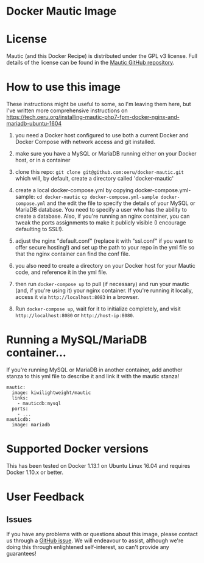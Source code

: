 Docker Mautic Image
===================
# License

Mautic (and this Docker Recipe) is distributed under the GPL v3 license. Full details of the license can be found in the [Mautic GitHub repository](https://github.com/mautic/mautic/blob/staging/LICENSE.txt).



# How to use this image

These instructions might be useful to some, so I'm leaving them here, but I've written more comprehensive instructions on https://tech.oeru.org/installing-mautic-php7-fpm-docker-nginx-and-mariadb-ubuntu-1604

1. you need a Docker host configured to use both a current Docker and Docker Compose with network access and git installed.  

1. make sure you have a MySQL or MariaDB running either on your Docker host, or in a container

1. clone this repo:
`git clone git@github.com:oeru/docker-mautic.git`
which will, by default, create a directory called 'docker-mautic'

1. create a local docker-compose.yml by copying docker-compose.yml-sample:
`cd docker-mautic`
`cp docker-compose.yml-sample docker-compose.yml`
and the edit the file to specify the details of your MySQL or MariaDB database. You need to specify a user who has the ability to create a database. Also, if you're running an nginx container, you can tweak the ports assignments to make it publicly visible (I encourage defaulting to SSL!).

1. adjust the nginx "default.conf" (replace it with "ssl.conf" if you want to offer secure hosting!) and set up the path to your repo in the yml file so that the nginx container can find the conf file.

1. you also need to create a directory on your Docker host for your Mautic code, and reference it in the yml file.

1. then run
`docker-compose up`
to pull (if necessary) and run your mautic (and, if you're using it) your nginx container. If you're running it locally, access it via `http://localhost:8083` in a browser.

1. Run `docker-compose up`, wait for it to initialize completely, and visit `http://localhost:8080` or `http://host-ip:8080`.

# Running a MySQL/MariaDB container...

If you're running MySQL or MariaDB in another container, add another stanza to this yml file to describe it and link it with the mautic stanza!

    mautic:
	  image: kiwilightweight/mautic
	  links:
	    - mauticdb:mysql
	  ports:
	    - ...
    mauticdb:
	  image: mariadb

# Supported Docker versions

This has been tested on Docker 1.13.1 on Ubuntu Linux 16.04 and requires Docker 1.10.x or better.

# User Feedback

## Issues

If you have any problems with or questions about this image, please contact us through a [GitHub issue](https://github.com/oeru/docker-mautic/issues). We will endeavour to assist, although we're doing this through enlightened self-interest, so can't provide any guarantees!
